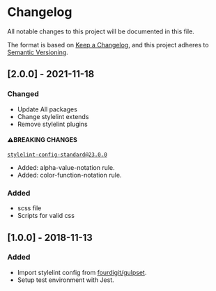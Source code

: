 # Changelog
All notable changes to this project will be documented in this file.

The format is based on [Keep a Changelog](https://keepachangelog.com/en/1.0.0/),
and this project adheres to [Semantic Versioning](https://semver.org/spec/v2.0.0.html).

## [2.0.0] - 2021-11-18
### Changed

- Update All packages
- Change stylelint extends
- Remove stylelint plugins
#### ⚠️BREAKING CHANGES

[`stylelint-config-standard@23.0.0`](https://github.com/stylelint/stylelint-config-standard/releases/tag/23.0.0)
- Added: alpha-value-notation rule.
- Added: color-function-notation rule.

### Added

- scss file
- Scripts for valid css

## [1.0.0] - 2018-11-13

### Added

- Import stylelint config from [fourdigit/gulpset](https://github.com/fourdigit/gulpset).
- Setup test environment with Jest.
